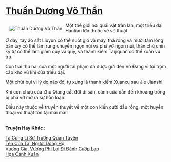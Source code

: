 <a href="https://truyentiki.com/thuan-duong-vo-than.31763/" title="Thuần Dương Võ Thần"><h1>Thuần Dương Võ Thần</h1></a><div style="display:table"><img align="right" style="float: left; padding: 10px;" src="https://truyentiki.com/a/img/str/src/31763.jpg" alt="Thuần Dương Võ Thần">Một thế giới nơi quái vật tràn lan, một triều đại Hantian lớn thuộc về võ thuật. <p></p> Ở đây, tay áo sắt Liuyun có thể nuốt gió và mây, thả rồng và mười tám lòng bàn tay có thể làm rung chuyển ngọn núi và phá vỡ ngọn núi, thần chú chín ký tự có thể làm giảm quỷ và quỷ, và thanh kiếm Taijiquan có thể xoắn vũ trụ. <p></p> Con trai thứ hai của một người tái phạm đã được gửi đến Võ Đang vì tội trộm cắp kho vũ khí của triều đại. <p></p> Một chút bụi vì lý do nào đó, tự xưng là thanh kiếm Xuanxu sau Jie Jianshi. <p></p> Khi con cháu của Zhu Qiang cắt đứt di sản, cánh cửa dẫn đến khoảng trống bị phá vỡ mở ra sự hỗn loạn. <p></p> Điều này thuộc về truyền thuyết về một con kiến ​​cưỡi đầu rồng, một huyền thoại võ thuật tồn tại mãi mãi!</div><p><br><b>Truyện Hay Khác :</b></p><a href="https://truyentiki.com/ta-cung-li-su-truong-quan-tuyen.31762/" alt="Ta Cùng Lí Sự Trưởng Quan Tuyên">Ta Cùng Lí Sự Trưởng Quan Tuyên</a><br/><a href="https://github.com/nownovels/top500/tree/master/truyenhay/33455/" alt="Tên Của Ta, Ngươi Dòng Họ">Tên Của Ta, Ngươi Dòng Họ</a><br/><a href="https://github.com/nownovels/top500/tree/master/truyenhay/33573/" alt="Vương Gia, Vương Phi Lại Đi Đánh Cướp Lạp">Vương Gia, Vương Phi Lại Đi Đánh Cướp Lạp</a><br/><a href="https://github.com/nownovels/top500/tree/master/truyenhay/33716/" alt="Họa Cảnh Xuân">Họa Cảnh Xuân</a><br/>